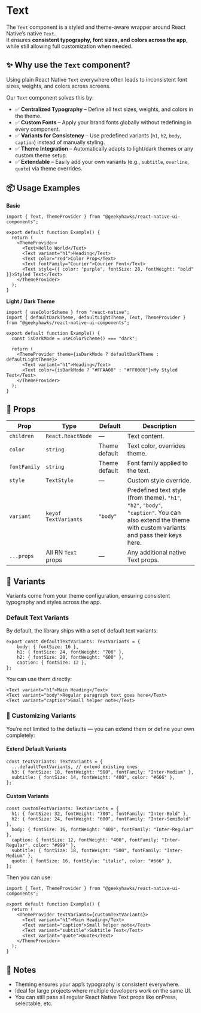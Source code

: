 # Text

The `Text` component is a styled and theme-aware wrapper around React Native’s native `Text`.  
It ensures **consistent typography, font sizes, and colors across the app**, while still allowing full customization when needed.

## ✨ Why use the `Text` component?

Using plain React Native `Text` everywhere often leads to inconsistent font sizes, weights, and colors across screens.  

Our `Text` component solves this by:

- ✅ **Centralized Typography** – Define all text sizes, weights, and colors in the theme.
- ✅ **Custom Fonts** – Apply your brand fonts globally without redefining in every component.
- ✅ **Variants for Consistency** – Use predefined variants (`h1`, `h2`, `body`, `caption`) instead of manually styling.
- ✅ **Theme Integration** – Automatically adapts to light/dark themes or any custom theme setup.
- ✅ **Extendable** – Easily add your own variants (e.g., `subtitle`, `overline`, `quote`) via theme overrides.


## 📦 Usage Examples

**Basic**

```tsx
import { Text, ThemeProvider } from "@geekyhawks/react-native-ui-components";

export default function Example() {
  return (
    <ThemeProvider>
      <Text>Hello World</Text>
      <Text variant="h1">Heading</Text>
      <Text color="red">Color Prop</Text>
      <Text fontFamily="Courier">Courier Font</Text>
      <Text style={{ color: "purple", fontSize: 28, fontWeight: "bold" }}>Styled Text</Text>
    </ThemeProvider>
  );
}
```

**Light / Dark Theme**

```tsx
import { useColorScheme } from "react-native";
import { defaultDarkTheme, defaultLightTheme, Text, ThemeProvider } from "@geekyhawks/react-native-ui-components";

export default function Example() {
  const isDarkMode = useColorScheme() === "dark";

  return (
    <ThemeProvider theme={isDarkMode ? defaultDarkTheme : defaultLightTheme}>
      <Text variant="h1">Heading</Text>
      <Text color={isDarkMode ? "#FFAA00" : "#FF0000"}>My Styled Text</Text>
    </ThemeProvider>
  );
}
```


## 🔧 Props


| Prop         | Type                 | Default       | Description                                                                |
| ------------ | -------------------- | ------------- | -------------------------------------------------------------------------- |
| `children`   | `React.ReactNode`    | —             | Text content.                                                              |
| `color`      | `string`             | Theme default | Text color, overrides theme.                                               |
| `fontFamily` | `string`             | Theme default | Font family applied to the text.                                           |
| `style`      | `TextStyle`          | —             | Custom style override.                                                     |
| `variant`    | `keyof TextVariants` | `"body"`      | Predefined text style (from theme). `"h1"`, `"h2"`, `"body"`, `"caption"`. You can also extend the theme with custom variants and pass their keys here. |
| `...props`   | All RN `Text` props  | —             | Any additional native Text props.                                          |


## 🎨 Variants

Variants come from your theme configuration, ensuring consistent typography and styles across the app.

### Default Text Variants

By default, the library ships with a set of default text variants:

```tsx
export const defaultTextVariants: TextVariants = {
    body: { fontSize: 16 },
    h1: { fontSize: 24, fontWeight: "700" },
    h2: { fontSize: 20, fontWeight: "600" },
    caption: { fontSize: 12 },
};
```

You can use them directly:

```tsx
<Text variant="h1">Main Heading</Text>
<Text variant="body">Regular paragraph text goes here</Text>
<Text variant="caption">Small helper note</Text>
```

### 🔧 Customizing Variants

You’re not limited to the defaults — you can extend them or define your own completely:

#### Extend Default Variants

```tsx
const textVariants: TextVariants = {
  ...defaultTextVariants, // extend existing ones
  h3: { fontSize: 18, fontWeight: "500", fontFamily: "Inter-Medium" },
  subtitle: { fontSize: 14, fontWeight: "400", color: "#666" },
};
```

#### Custom Variants

```tsx
const customTextVariants: TextVariants = {
  h1: { fontSize: 32, fontWeight: "700", fontFamily: "Inter-Bold" },
  h2: { fontSize: 24, fontWeight: "600", fontFamily: "Inter-SemiBold" },
  body: { fontSize: 16, fontWeight: "400", fontFamily: "Inter-Regular" },
  caption: { fontSize: 12, fontWeight: "400", fontFamily: "Inter-Regular", color: "#999" },
  subtitle: { fontSize: 18, fontWeight: "500", fontFamily: "Inter-Medium" },
  quote: { fontSize: 16, fontStyle: "italic", color: "#666" },
};
```

Then you can use:

```tsx
import { Text, ThemeProvider } from "@geekyhawks/react-native-ui-components";

export default function Example() {
  return (
    <ThemeProvider textVariants={customTextVariants}>
      <Text variant="h1">Main Heading</Text>
      <Text variant="caption">Small helper note</Text>
      <Text variant="subtitle">Subtitle Text</Text>
      <Text variant="quote">Quote</Text>
    </ThemeProvider>
  );
}
```


## 📓 Notes

- Theming ensures your app’s typography is consistent everywhere.
- Ideal for large projects where multiple developers work on the same UI.
- You can still pass all regular React Native Text props like onPress, selectable, etc.

